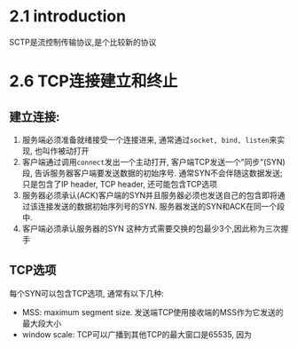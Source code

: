 # 2.1 introduction
SCTP是流控制传输协议,是个比较新的协议
# 2.6 TCP连接建立和终止
## 建立连接:
1. 服务端必须准备就绪接受一个连接进来, 通常通过`socket, bind, listen`来实现, 也叫作被动打开
2. 客户端通过调用`connect`发出一个主动打开, 客户端TCP发送一个"同步"(SYN)段, 告诉服务器客户端要发送数据的初始序号. 通常SYN不会伴随这数据发送;只是包含了IP header, TCP header, 还可能包含TCP选项
3. 服务器必须承认(ACK)客户端的SYN并且服务器必须也发送自己的包含即将通过该连接发送的数据初始序列号的SYN. 服务器发送的SYN和ACK在同一个段中.
4. 客户端必须承认服务器的SYN
这种方式需要交换的包最少3个,因此称为三次握手

## TCP选项
每个SYN可以包含TCP选项, 通常有以下几种:
- MSS: maximum segment size. 发送端TCP使用接收端的MSS作为它发送的最大段大小
- window scale: TCP可以广播到其他TCP的最大窗口是65535, 因为